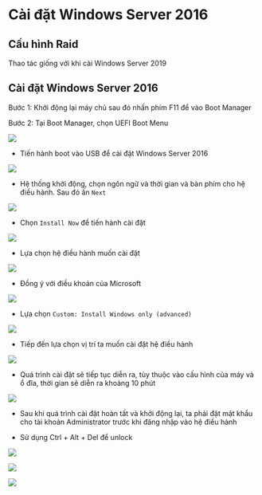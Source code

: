 # Cài đặt Windows Server 2016
## Cấu hình Raid
Thao tác giống với khi cài Windows Server 2019

## Cài đặt Windows Server 2016
Bước 1: Khởi động lại máy chủ sau đó nhấn phím F11 để vào Boot Manager

Bước 2: Tại Boot Manager, chọn UEFI Boot Menu

![](./images/ws2019-2.png)

- Tiến hành boot vào USB để cài đặt Windows Server 2016

![](./images/centos7-10.png)

- Hệ thống khởi động, chọn ngôn ngữ và thời gian và bàn phím cho hệ điều hành. Sau đó ấn `Next`

![](./images/ws2016-1.png)

- Chọn `Install Now` để tiến hành cài đặt

![](./images/ws2016-2.png)

- Lựa chọn hệ điều hành muốn cài đặt

![](./images/ws2016-3.png)

- Đồng ý với điều khoản của Microsoft

![](./images/ws2016-4.png)

- Lựa chọn `Custom: Install Windows only (advanced)`

![](./images/ws2016-5.png)

- Tiếp đến lựa chọn vị trí ta muốn cài đặt hệ điều hành

![](./images/ws2016-6.png)

- Quá trình cài đặt sẽ tiếp tục diễn ra, tùy thuộc vào cấu hình của máy và ổ đĩa, thời gian sẽ diễn ra khoảng 10 phút

![](./images/ws2016-7.png)

- Sau khi quá trình cài đặt hoàn tất và khởi động lại, ta phải đặt mật khẩu cho tài khoản Administrator trước khi đăng nhập vào hệ điều hành

- Sử dụng Ctrl + Alt + Del để unlock 

![](./images/ws2016-8.png)

![](./images/ws2016-9.png)

![](./images/ws2016-10.png)
